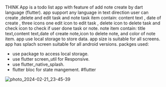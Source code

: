 THINK App
is a todo list app with feature of add note create by dart language (flutter).
app support any language in text direction
user can create ,delete and edit task and note
task item contain: content text , date of create , three icons one edit icon to edit task , delete icon to delete task and check icon to check if user done task or note.
note item contain: title text,content text,date of create note,icon to delete note, and color of note item.
app use local storage to store data.
app size is suitable for all screens.
app has splach screen suitable for all android versions.
packges used:
- use <Hive> package to access local storage.
- use flutter screen_util for Responsive. 
- use flutter_native_splash.
- flutter bloc for state mangement.
#flutter

![photo_2024-02-21_23-45-39](https://github.com/Elesawy11/todo_list/assets/91203838/b686ebc5-518c-4a50-9f18-9236b63b42bc)

